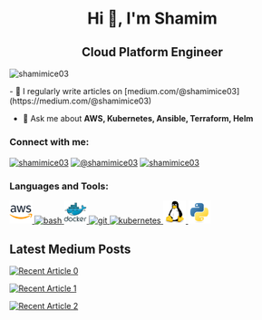 <h1 align="center">Hi 👋, I'm Shamim</h1>
<h2 align="center">Cloud Platform Engineer</h2>

<p align="left"> <img src="https://komarev.com/ghpvc/?username=shamimice03&label=Profile%20views&color=0e75b6&style=flat" alt="shamimice03" /> </p>
<!-- 
<p align="left"> <a href="https://twitter.com/shamimice03" target="blank"><img src="https://img.shields.io/twitter/follow/shamimice03?logo=twitter&style=for-the-badge" alt="shamimice03" /></a> </p>
 -->
- 📝 I regularly write articles on [medium.com/@shamimice03](https://medium.com/@shamimice03)

- 💬 Ask me about **AWS, Kubernetes, Ansible, Terraform, Helm**


<h3 align="left">Connect with me:</h3>
<p align="left">


<a href="https://linkedin.com/in/shamimice03" target="blank"><img align="center" src="https://raw.githubusercontent.com/rahuldkjain/github-profile-readme-generator/master/src/images/icons/Social/linked-in-alt.svg" alt="shamimice03" height="30" width="40" /></a>
<a href="https://medium.com/@shamimice03" target="blank"><img align="center" src="https://raw.githubusercontent.com/rahuldkjain/github-profile-readme-generator/master/src/images/icons/Social/medium.svg" alt="@shamimice03" height="30" width="40" /></a>
<a href="https://twitter.com/shamimice03" target="blank"><img align="center" src="https://raw.githubusercontent.com/rahuldkjain/github-profile-readme-generator/master/src/images/icons/Social/twitter.svg" alt="shamimice03" height="30" width="40" /></a>

</p>

<h3 align="left">Languages and Tools:</h3>
<p align="left"> <a href="https://aws.amazon.com" target="_blank" rel="noreferrer"> <img src="https://raw.githubusercontent.com/devicons/devicon/master/icons/amazonwebservices/amazonwebservices-original-wordmark.svg" alt="aws" width="40" height="40"/> </a> <a href="https://www.gnu.org/software/bash/" target="_blank" rel="noreferrer"> <img src="https://www.vectorlogo.zone/logos/gnu_bash/gnu_bash-icon.svg" alt="bash" width="40" height="40"/> </a> <a href="https://www.docker.com/" target="_blank" rel="noreferrer"> <img src="https://raw.githubusercontent.com/devicons/devicon/master/icons/docker/docker-original-wordmark.svg" alt="docker" width="40" height="40"/> </a> <a href="https://git-scm.com/" target="_blank" rel="noreferrer"> <img src="https://www.vectorlogo.zone/logos/git-scm/git-scm-icon.svg" alt="git" width="40" height="40"/> </a> <a href="https://kubernetes.io" target="_blank" rel="noreferrer"> <img src="https://www.vectorlogo.zone/logos/kubernetes/kubernetes-icon.svg" alt="kubernetes" width="40" height="40"/> </a> <a href="https://www.linux.org/" target="_blank" rel="noreferrer"> <img src="https://raw.githubusercontent.com/devicons/devicon/master/icons/linux/linux-original.svg" alt="linux" width="40" height="40"/> </a> <a href="https://www.python.org" target="_blank" rel="noreferrer"> <img src="https://raw.githubusercontent.com/devicons/devicon/master/icons/python/python-original.svg" alt="python" width="40" height="40"/> </a> </p>

## Latest Medium Posts

<a target="_blank" href="https://github-readme-medium-recent-article.vercel.app/medium/@shamimice03/0"><img src="https://github-readme-medium-recent-article.vercel.app/medium/@shamimice03/0" alt="Recent Article 0"> 
  
<a target="_blank" href="https://github-readme-medium-recent-article.vercel.app/medium/@shamimice03/1"><img src="https://github-readme-medium-recent-article.vercel.app/medium/@shamimice03/1" alt="Recent Article 1">

<a target="_blank" href="https://github-readme-medium-recent-article.vercel.app/medium/@shamimice03/2"><img src="https://github-readme-medium-recent-article.vercel.app/medium/@shamimice03/2" alt="Recent Article 2"> 
 

  

